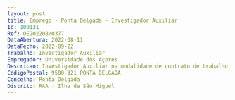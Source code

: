 ```yaml
--- 
layout: post
title: Emprego - Ponta Delgada - Investigador Auxiliar
Id: 100131
Ref: OE202208/0377
DataAbertura: 2022-08-11
DataFecho: 2022-09-22
Trabalho: Investigador Auxiliar
Empregador: Universidade dos Açores
Descricao: Investigador Auxiliar na modalidade de contrato de trabalho a termo resolutivo certo, para a área científica de Ciências da Terra.
CodigoPostal: 9500-321 PONTA DELGADA
Concelho: Ponta Delgada
Distrito: RAA - Ilha de São Miguel
--- 
```

